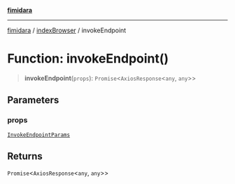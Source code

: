 [**fimidara**](../../README.md)

***

[fimidara](../../modules.md) / [indexBrowser](../README.md) / invokeEndpoint

# Function: invokeEndpoint()

> **invokeEndpoint**(`props`): `Promise`\<`AxiosResponse`\<`any`, `any`\>\>

## Parameters

### props

[`InvokeEndpointParams`](../interfaces/InvokeEndpointParams.md)

## Returns

`Promise`\<`AxiosResponse`\<`any`, `any`\>\>
